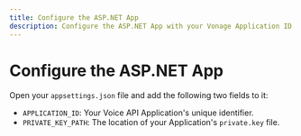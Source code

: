 ```yaml
---
title: Configure the ASP.NET App
description: Configure the ASP.NET App with your Vonage Application ID and private key
---
```


# Configure the ASP.NET App

Open your `appsettings.json` file and add the following two fields to it:

* `APPLICATION_ID`: Your Voice API Application's unique identifier.
* `PRIVATE_KEY_PATH`: The location of your Application's `private.key` file.

